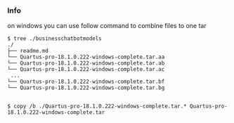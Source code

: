 ### Info

on windows you can use follow command to combine files to one tar

```
$ tree ./businesschatbotmodels
./
├── readme.md
└── Quartus-pro-18.1.0.222-windows-complete.tar.aa
└── Quartus-pro-18.1.0.222-windows-complete.tar.ab
└── Quartus-pro-18.1.0.222-windows-complete.tar.ac
 ...
└── Quartus-pro-18.1.0.222-windows-complete.tar.bf
└── Quartus-pro-18.1.0.222-windows-complete.tar.bg


$ copy /b ./Quartus-pro-18.1.0.222-windows-complete.tar.* Quartus-pro-18.1.0.222-windows-complete.tar
```
